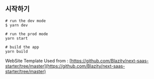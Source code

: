 ## 시작하기

```
# run the dev mode
$ yarn dev

# run the prod mode
yarn start

# build the app
yarn build
```

WebSite Template Used from : [https://github.com/Blazity/next-saas-starter/tree/master](https://github.com/Blazity/next-saas-starter/tree/master)